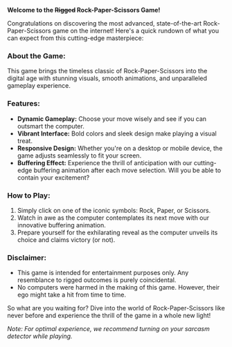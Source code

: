 **Welcome to the ~~Rigged~~ Rock-Paper-Scissors Game!**

Congratulations on discovering the most advanced, state-of-the-art Rock-Paper-Scissors game on the internet! Here's a quick rundown of what you can expect from this cutting-edge masterpiece:

### About the Game:
This game brings the timeless classic of Rock-Paper-Scissors into the digital age with stunning visuals, smooth animations, and unparalleled gameplay experience.

### Features:
- **Dynamic Gameplay:** Choose your move wisely and see if you can outsmart the computer.
- **Vibrant Interface:** Bold colors and sleek design make playing a visual treat.
- **Responsive Design:** Whether you're on a desktop or mobile device, the game adjusts seamlessly to fit your screen.
- **Buffering Effect:** Experience the thrill of anticipation with our cutting-edge buffering animation after each move selection. Will you be able to contain your excitement?

### How to Play:
1. Simply click on one of the iconic symbols: Rock, Paper, or Scissors.
2. Watch in awe as the computer contemplates its next move with our innovative buffering animation.
3. Prepare yourself for the exhilarating reveal as the computer unveils its choice and claims victory (or not).

### Disclaimer:
- This game is intended for entertainment purposes only. Any resemblance to rigged outcomes is purely coincidental.
- No computers were harmed in the making of this game. However, their ego might take a hit from time to time.

So what are you waiting for? Dive into the world of Rock-Paper-Scissors like never before and experience the thrill of the game in a whole new light!

*Note: For optimal experience, we recommend turning on your sarcasm detector while playing.*